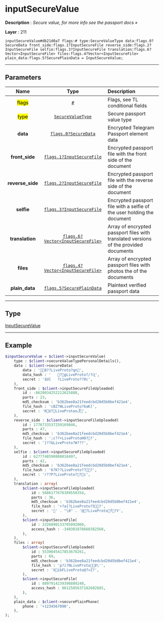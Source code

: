 # inputSecureValue

**Description** : *Secure value, for more info see the passport docs »*

**Layer** : 211

```tl
inputSecureValue#db21d0a7 flags:# type:SecureValueType data:flags.0?SecureData front_side:flags.1?InputSecureFile reverse_side:flags.2?InputSecureFile selfie:flags.3?InputSecureFile translation:flags.6?Vector<InputSecureFile> files:flags.4?Vector<InputSecureFile> plain_data:flags.5?SecurePlainData = InputSecureValue;
```

---

## Parameters

| Name | Type | Description |
| :---: | :---: | :--- |
| <mark>flags</mark> | [`#`](type/#) | Flags, see TL conditional fields |
| <mark>type</mark> | [`SecureValueType`](type/SecureValueType) | Secure passport value type |
| **data** | [`flags.0?SecureData`](type/SecureData) | Encrypted Telegram Passport element data |
| **front_side** | [`flags.1?InputSecureFile`](type/InputSecureFile) | Encrypted passport file with the front side of the document |
| **reverse_side** | [`flags.2?InputSecureFile`](type/InputSecureFile) | Encrypted passport file with the reverse side of the document |
| **selfie** | [`flags.3?InputSecureFile`](type/InputSecureFile) | Encrypted passport file with a selfie of the user holding the document |
| **translation** | [`flags.6?Vector<InputSecureFile>`](type/InputSecureFile) | Array of encrypted passport files with translated versions of the provided documents |
| **files** | [`flags.4?Vector<InputSecureFile>`](type/InputSecureFile) | Array of encrypted passport files with photos the of the documents |
| **plain_data** | [`flags.5?SecurePlainData`](type/SecurePlainData) | Plaintext verified passport data |

---

## Type

[InputSecureValue](type/InputSecureValue)

---

## Example

```php
$inputSecureValue = $client->inputSecureValue(
	type : $client->secureValueTypePersonalDetails(),
	data : $client->secureData(
		data : '8??LiveProto?qn',
		data_hash : '	?gLiveProto?/?Ɋ',
		secret : '$U[	?LiveProto??0c',
	),
	front_side : $client->inputSecureFileUploaded(
		id : -8620034252212625888,
		parts : 23,
		md5_checksum : 'b362bee8a21feedcbd20d5b0bef421e4',
		file_hash : 'cBZ?WLiveProto?6aK]',
		secret : 'KU?LiveProtoοڴ',
	),
	reverse_side : $client->inputSecureFileUploaded(
		id : 1776733537259169846,
		parts : 47,
		md5_checksum : 'b362bee8a21feedcbd20d5b0bef421e4',
		file_hash : ';c??+LiveProtoH0??',
		secret : '}??&LiveProto?W???',
	),
	selfie : $client->inputSecureFileUploaded(
		id : 6277748590880010497,
		parts : 42,
		md5_checksum : 'b362bee8a21feedcbd20d5b0bef421e4',
		file_hash : '6?K??LiveProto???',
		secret : 'r??P?LiveProto??c',
	),
	translation : array(
		$client->inputSecureFileUploaded(
			id : 5686177676389550354,
			parts : 36,
			md5_checksum : 'b362bee8a21feedcbd20d5b0bef421e4',
			file_hash : '+?a{?LiveProto?5?',
			secret : '' . "\0" . '@?LiveProtof?Y',
		),
		$client->inputSecureFile(
			id : 3326090133705092060,
			access_hash : -340301878668382560,
		),
	),
	files : array(
		$client->inputSecureFileUploaded(
			id : 5530045417853678261,
			parts : 69,
			md5_checksum : 'b362bee8a21feedcbd20d5b0bef421e4',
			file_hash : 'p?i?NLiveProto߶\'',
			secret : 'XibFLiveProto@?>Z?',
		),
		$client->inputSecureFile(
			id : 8897914239396889240,
			access_hash : 8612505637182682685,
		),
	),
	plain_data : $client->securePlainPhone(
		phone : '+1234567890',
	),
);
```